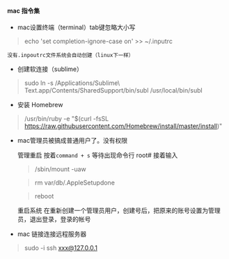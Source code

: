 #### mac 指令集

+	mac设置终端（terminal）tab键忽略大小写
>	echo 'set completion-ignore-case on' >> ~/.inputrc 

    没有.inpoutrc文件系统会自动创建（linux下一样）

+	创建软连接（sublime）
>	sudo ln -s /Applications/Sublime\ Text.app/Contents/SharedSupport/bin/subl /usr/local/bin/subl

+	安装 Homebrew
>	/usr/bin/ruby -e "$(curl -fsSL https://raw.githubusercontent.com/Homebrew/install/master/install)"

+	mac管理员被搞成普通用户了。没有权限
	
	管理重启  按着`command + s` 等待出现命令行 root#  接着输入
	>	/sbin/mount -uaw

	>	rm var/db/.AppleSetupdone

	>	reboot

	重启系统 在重新创建一个管理员用户，创建号后，把原来的账号设置为管理员，退出登录，登录的帐号

+	mac 链接连接远程服务器
>	sudo -i
>	ssh xxx@127.0.0.1
